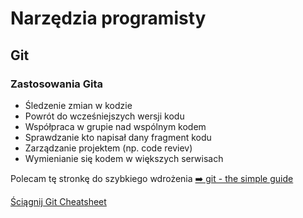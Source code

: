 # Narzędzia programisty

## Git

### Zastosowania Gita

* Śledzenie zmian w kodzie
* Powrót do wcześniejszych wersji kodu
* Współpraca w grupie nad wspólnym kodem
* Sprawdzanie kto napisał dany fragment kodu
* Zarządzanie projektem (np. code reviev)
* Wymienianie się kodem w większych serwisach

Polecam tę stronkę do szybkiego wdrożenia [➡️ git - the simple guide](https://rogerdudler.github.io/git-guide/)

[Ściągnij Git Cheatsheet](pdf/git-cheatsheet.pdf)

